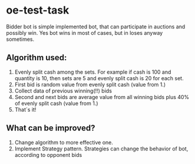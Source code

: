 # oe-test-task

Bidder bot is simple implemented bot, that can participate in auctions and possibly win. Yes bot wins in most of cases, but in loses anyway sometimes. 

## Algorithm used:

1. Evenly split cash among the sets. For example if cash is 100 and quantity is 10, then sets are 5 and evenly split cash is 20 for each set.
2. First bid is random value from evenly split cash (value from 1.)
3. Collect data of previous winning(!!) bids
4. Second and next bids are average value from all winning bids plus 40% of evenly split cash (value from 1.)
5. That´s it!

## What can be improved?

1. Change algorithm to more effective one.
2. Implement Strategy pattern. Strategies can change the behavior of bot, according to opponent bids
